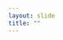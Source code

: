 ```yaml
---
layout: slide
title: ""
---
```


<section data-background-image="assets/images/Slide08.png" data-background-size="70%" data-background-position="center"/>
